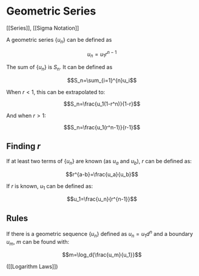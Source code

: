 # Geometric Series

[[Series]], [[Sigma Notation]]

A geometric series $\{u_n\}$ can be defined as

$$u_n=u_1r^{n-1}$$

The sum of $\{u_n\}$ is $S_n$. It can be defined as

$$S_n=\sum_{i=1}^{n}u_i$$

When $r<1$, this can be extrapolated to:

$$S_n=\frac{u_1(1-r^n)}{1-r}$$

And when $r>1$:

$$S_n=\frac{u_1(r^n-1)}{r-1}$$

## Finding $r$

If at least two terms of $\{u_n\}$ are known (as $u_a$ and $u_b$), $r$ can be defined as:

$$r^{a-b}=\frac{u_a}{u_b}$$

If $r$ is known, $u_1$ can be defined as:

$$u_1=\frac{u_n}{r^{n-1}}$$

## Rules

If there is a geometric sequence $\{u_n\}$ defined as $u_n=u_1d^n$ and a boundary $u_m$, $m$ can be found with:

$$m=\log_d{\frac{u_m}{u_1}}$$

([[Logarithm Laws]])